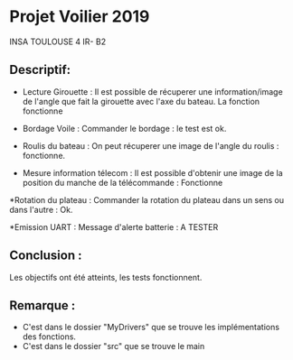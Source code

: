 
# Projet Voilier 2019 
INSA TOULOUSE
4 IR- B2


## Descriptif:

* Lecture Girouette : Il est possible de récuperer une information/image de l'angle que fait la girouette avec l'axe du bateau. La fonction fonctionne 
	
* Bordage Voile : Commander le bordage : le test est ok. 

* Roulis du bateau : On peut récuperer une image de l'angle du roulis : fonctionne. 
	
* Mesure information télecom : Il est possible d'obtenir une image de la position du manche de la télécommande : Fonctionne

*Rotation du plateau : Commander la rotation du plateau dans un sens ou dans l'autre : Ok. 

*Emission UART : Message d'alerte batterie : A TESTER

	
## Conclusion :
Les objectifs ont été atteints, les tests fonctionnent. 

## Remarque : 

* C'est dans le dossier "MyDrivers" que se trouve les implémentations des fonctions. 
* C'est dans le dossier "src" que se trouve le main
